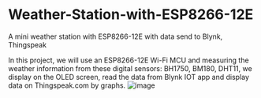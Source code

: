 # Weather-Station-with-ESP8266-12E
A mini weather station with ESP8266-12E with data send to Blynk, Thingspeak


In this project, we will use an ESP8266-12E Wi-Fi MCU and measuring the weather information from 
these digital sensors: BH1750, BM180, DHT11, we display on the OLED screen, read the data from Blynk 
IOT app and display data on Thingspeak.com by graphs. 
![image](https://user-images.githubusercontent.com/63698805/165893601-c213068b-fcfd-422f-981a-58744a9a335b.png)
